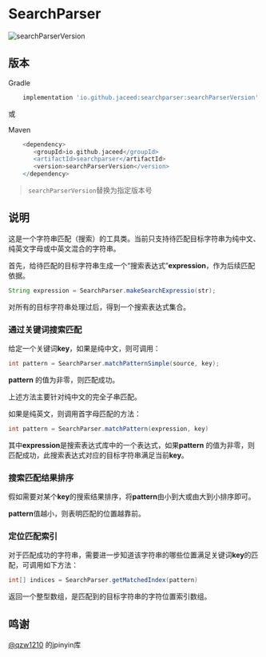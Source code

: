 # SearchParser

![searchParserVersion](https://maven-badges.herokuapp.com/maven-central/io.github.jaceed/searchparser/badge.svg)

## 版本

Gradle
```gradle
    implementation 'io.github.jaceed:searchparser:searchParserVersion'
```
或

Maven
```gradle
    <dependency>
       <groupId>io.github.jaceed</groupId>
       <artifactId>searchparser</artifactId>
       <version>searchParserVersion</version>
    </dependency>
```

> `searchParserVersion`替换为指定版本号

## 说明

这是一个字符串匹配（搜索）的工具类。当前只支持待匹配目标字符串为纯中文、纯英文字母或中英文混合的字符串。

首先，给待匹配的目标字符串生成一个“搜索表达式”**expression**，作为后续匹配依据。

```java
String expression = SearchParser.makeSearchExpressio(str);
```

对所有的目标字符串处理过后，得到一个搜索表达式集合。


### 通过关键词搜索匹配

给定一个关键词**key**，如果是纯中文，则可调用：

```java
int pattern = SearchParser.matchPatternSimple(source, key);
```

**pattern** 的值为非零，则匹配成功。

上述方法主要针对纯中文的完全子串匹配。

如果是纯英文，则调用首字母匹配的方法：

```java
int pattern = SearchParser.matchPattern(expression, key)
```

其中**expression**是搜索表达式库中的一个表达式，如果**pattern** 的值为非零，则匹配成功，此搜索表达式对应的目标字符串满足当前**key**。


### 搜索匹配结果排序

假如需要对某个**key**的搜索结果排序，将**pattern**由小到大或由大到小排序即可。

**pattern**值越小，则表明匹配的位置越靠前。


### 定位匹配索引

对于匹配成功的字符串，需要进一步知道该字符串的哪些位置满足关键词**key**的匹配，可调用如下方法：

```java
int[] indices = SearchParser.getMatchedIndex(pattern)
```

返回一个整型数组，是匹配到的目标字符串的字符位置索引数组。


## 鸣谢

[@qzw1210](https://github.com/qzw1210) 的jpinyin库
